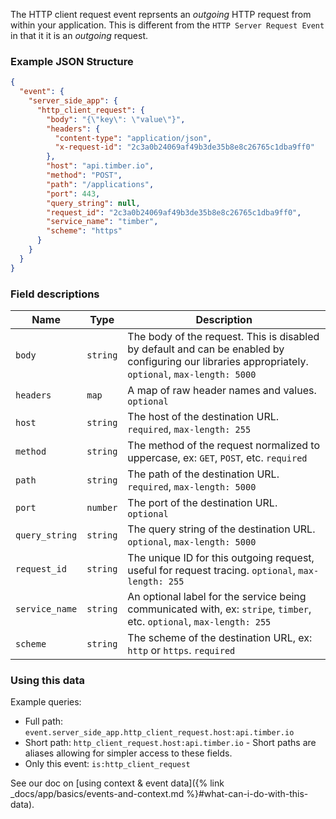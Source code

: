 The HTTP client request event reprsents an _outgoing_ HTTP request from within your application.
This is different from the `HTTP Server Request Event` in that it it is an _outgoing_ request.


### Example JSON Structure

```json
{
  "event": {
    "server_side_app": {
      "http_client_request": {
        "body": "{\"key\": \"value\"}",
        "headers": {
          "content-type": "application/json",
          "x-request-id": "2c3a0b24069af49b3de35b8e8c26765c1dba9ff0"
        },
        "host": "api.timber.io",
        "method": "POST",
        "path": "/applications",
        "port": 443,
        "query_string": null,
        "request_id": "2c3a0b24069af49b3de35b8e8c26765c1dba9ff0",
        "service_name": "timber",
        "scheme": "https"
      }
    }
  }
}
```


### Field descriptions

Name | Type | Description
-----|------|------------
`body` | `string` | The body of the request. This is disabled by default and can be enabled by configuring our libraries appropriately. `optional`, `max-length: 5000`
`headers` | `map` | A map of raw header names and values. `optional`
`host` | `string` | The host of the destination URL. `required`, `max-length: 255`
`method` | `string` | The method of the request normalized to uppercase, ex: `GET`, `POST`, etc. `required`
`path` | `string` | The path of the destination URL. `required`, `max-length: 5000`
`port` | `number` | The port of the destination URL. `optional`
`query_string` | `string` | The query string of the destination URL. `optional`, `max-length: 5000`
`request_id` | `string` | The unique ID for this outgoing request, useful for request tracing. `optional`, `max-length: 255`
`service_name` | `string` | An optional label for the service being communicated with, ex: `stripe`, `timber`, etc. `optional`, `max-length: 255`
`scheme` | `string` | The scheme of the destination URL, ex: `http` or `https`. `required`


### Using this data

Example queries:

* Full path: `event.server_side_app.http_client_request.host:api.timber.io`
* Short path: `http_client_request.host:api.timber.io` - Short paths are aliases allowing for simpler access to these fields.
* Only this event: `is:http_client_request`

See our doc on [using context & event data]({% link _docs/app/basics/events-and-context.md %}#what-can-i-do-with-this-data).